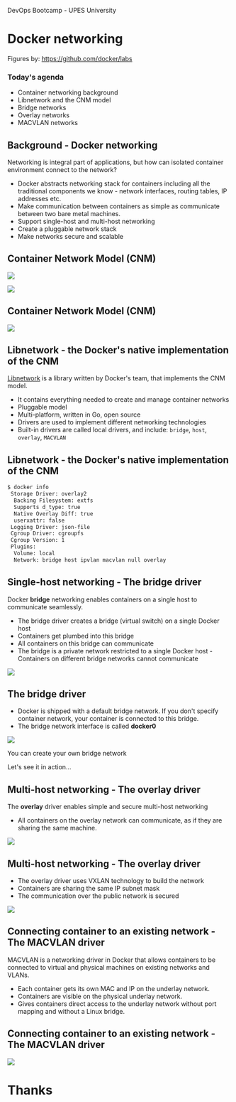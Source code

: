 [comment]: # (mdslides presentation.md --include media)

[comment]: # (THEME = white)
[comment]: # (CODE_THEME = base16/zenburn)
[comment]: # (The list of themes is at https://revealjs.com/themes/)
[comment]: # (The list of code themes is at https://highlightjs.org/)

[comment]: # (controls: true)
[comment]: # (keyboard: true)
[comment]: # (markdown: { smartypants: true })
[comment]: # (hash: false)
[comment]: # (respondToHashChanges: false)
[comment]: # (width: 1500)
[comment]: # (height: 1000)


DevOps Bootcamp - UPES University

# Docker networking


Figures by: https://github.com/docker/labs


[comment]: # (!!!)

### Today's agenda

- Container networking background
- Libnetwork and the CNM model
- Bridge networks
- Overlay networks
- MACVLAN networks

[comment]: # (!!!)

## Background - Docker networking

Networking is integral part of applications, but how can isolated container environment connect to the network?



- Docker abstracts networking stack for containers including all the traditional components we know - network interfaces, routing tables, IP addresses etc.
- Make communication between containers as simple as communicate between two bare metal machines.
- Support single-host and multi-host networking
- Create a pluggable network stack
- Make networks secure and scalable

[comment]: # (!!!)

## Container Network Model (CNM)

![](media/cnm2.png)

![](media/cnm.png)

[comment]: # (!!! data-auto-animate)

## Container Network Model (CNM)

![](media/cnm3.png)

[comment]: # (!!! data-auto-animate)

## Libnetwork - the Docker's native implementation of the CNM

[Libnetwork](https://github.com/moby/libnetwork) is a library written by Docker's team, that implements the CNM model.

- It contains everything needed to create and manage container networks
- Pluggable model
- Multi-platform, written in Go, open source
- Drivers are used to implement different networking technologies
- Built-in drivers are called local drivers, and include: `bridge`, `host`, `overlay`, `MACVLAN`



[comment]: # (!!! data-auto-animate)

## Libnetwork - the Docker's native implementation of the CNM

```bash [1|10|12]
$ docker info
 Storage Driver: overlay2
  Backing Filesystem: extfs
  Supports d_type: true
  Native Overlay Diff: true
  userxattr: false
 Logging Driver: json-file
 Cgroup Driver: cgroupfs
 Cgroup Version: 1
 Plugins:
  Volume: local
  Network: bridge host ipvlan macvlan null overlay
```

[comment]: # (!!!)

## Single-host networking - The bridge driver

Docker **bridge** networking enables containers on a single host to communicate seamlessly.

- The bridge driver creates a bridge (virtual switch) on a single Docker host
- Containers get plumbed into this bridge
- All containers on this bridge can communicate
- The bridge is a private network restricted to a single Docker host - Containers on different bridge networks cannot communicate

![](media/dockerbridge.png)

[comment]: # (!!!)

## The bridge driver

- Docker is shipped with a default bridge network. If you don't specify container network, your container is connected to this bridge.
- The bridge network interface is called **docker0**

![](media/dockerbridge2.png)


[comment]: # (!!!)

You can create your own bridge network

Let's see it in action...

[comment]: # (!!!)

## Multi-host networking - The overlay driver

The **overlay** driver enables simple and secure multi-host networking

- All containers on the overlay network can communicate, as if they are sharing the same machine.

![](media/overlay.png)

[comment]: # (!!! data-auto-animate)

## Multi-host networking - The overlay driver


- The overlay driver uses VXLAN technology to build the network
- Containers are sharing the same IP subnet mask
- The communication over the public network is secured

![](media/overlay2.png)

[comment]: # (!!! data-auto-animate)


## Connecting container to an existing network - The MACVLAN driver

MACVLAN is a networking driver in Docker that allows containers to be connected to virtual and physical machines on existing networks and VLANs.

- Each container gets its own MAC and IP on the underlay network.
- Containers are visible on the physical underlay network.
- Gives containers direct access to the underlay network without port mapping and without a Linux bridge.

[comment]: # (!!! data-auto-animate)


## Connecting container to an existing network - The MACVLAN driver

![](media/macvlan.png)

[comment]: # (!!! data-auto-animate)


# Thanks

[comment]: # (!!! data-background-color="aquamarine")
